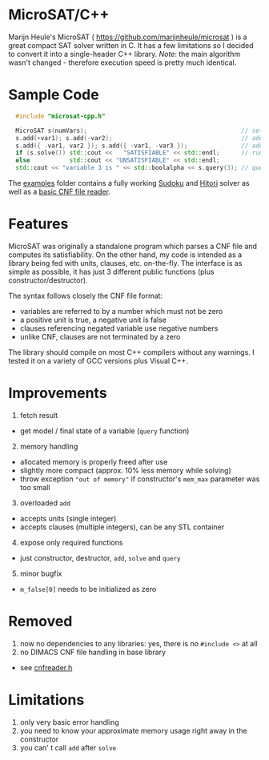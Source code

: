 # MicroSAT/C++
Marijn Heule's MicroSAT ( https://github.com/marijnheule/microsat ) is a great compact SAT solver written in C.
It has a few limitations so I decided to convert it into a single-header C++ library.
*Note*: the main algorithm wasn't changed - therefore execution speed is pretty much identical.

# Sample Code
```cpp
  #include "microsat-cpp.h"

  MicroSAT s(numVars);                                           // set number of variables
  s.add(+var1); s.add(-var2);                                    // add units
  s.add({ -var1, var2 }); s.add({ -var1, -var3 });               // add clauses
  if (s.solve()) std::cout <<   "SATISFIABLE" << std::endl;      // run solver
  else           std::cout << "UNSATISFIABLE" << std::endl;
  std::cout << "variable 3 is " << std::boolalpha << s.query(3); // query variable (true or false)
```
The [examples](examples) folder contains a fully working [Sudoku](examples/microdoku.cpp) and [Hitori](examples/microhitori.cpp) solver
as well as a [basic CNF file reader](examples/cnfreader.cpp).

# Features
MicroSAT was originally a standalone program which parses a CNF file and computes its satisfiability.
On the other hand, my code is intended as a library being fed with units, clauses, etc. on-the-fly.
The interface is as simple as possible, it has just 3 different public functions (plus constructor/destructor).

The syntax follows closely the CNF file format:
- variables are referred to by a number which must not be zero
- a positive unit is true, a negative unit is false
- clauses referencing negated variable use negative numbers
- unlike CNF, clauses are not terminated by a zero

The library should compile on most C++ compilers without any warnings.
I tested it on a variety of GCC versions plus Visual C++.

# Improvements
1. fetch result
- get model / final state of a variable (`query` function)
2. memory handling
- allocated memory is properly freed after use
- slightly more compact (approx. 10% less memory while solving)
- throw exception `"out of memory"` if constructor's `mem_max` parameter was too small
3. overloaded `add`
- accepts units (single integer)
- accepts clauses (multiple integers), can be any STL container
4. expose only required functions
- just constructor, destructor, `add`, `solve` and `query`
5. minor bugfix
- `m_false[0]` needs to be initialized as zero

# Removed
1. now no dependencies to any libraries: yes, there is no `#include <>` at all
2. no DIMACS CNF file handling in base library
- see [cnfreader.h](cnfreader.h)

# Limitations
1. only very basic error handling
2. you need to know your approximate memory usage right away in the constructor
3. you can' t call `add` after `solve`
